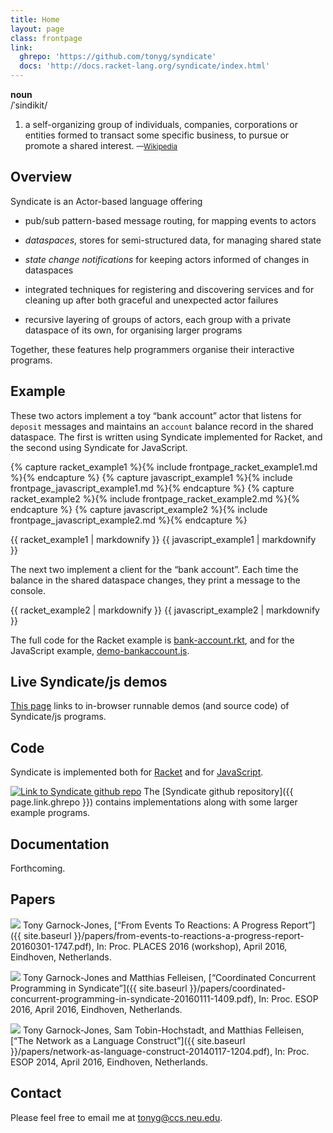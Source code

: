 ```yaml
---
title: Home
layout: page
class: frontpage
link:
  ghrepo: 'https://github.com/tonyg/syndicate'
  docs: 'http://docs.racket-lang.org/syndicate/index.html'
---
```


**noun**  
/ˈsindikit/

1. a self-organizing group of individuals, companies, corporations or
   entities formed to transact some specific business, to pursue or
   promote a shared interest.
   <small>—[Wikipedia](https://en.wikipedia.org/wiki/Syndicate)</small>

<div></div>

<!-- # Motivation -->

<!-- Every interactive program needs some way of -->

<!--  - representing the *conversations* it is having as *concurrent -->
<!--    components* -->

<!--  - *mapping incoming events* to these components -->

<!--  - managing the *shared understanding* that the components are -->
<!--    building as they work towards the program's goal -->

<!--  - cleaning up shared state after *partial failure* of a component -->

<!--  - *scoping* interactions and shared state inside the program -->

<!-- Existing programming languages lack linguistic support for these -->
<!-- requirements, leaving the programmer to fend for themselves. -->

<!-- Syndicate is a language designed to help organise interactive -->
<!-- programs. -->

## Overview

Syndicate is an Actor-based language offering

 - pub/sub pattern-based message routing, for mapping events to actors

 - *dataspaces*, stores for semi-structured data, for managing shared
   state

 - *state change notifications* for keeping actors informed of changes
   in dataspaces

 - integrated techniques for registering and discovering services and
   for cleaning up after both graceful and unexpected actor failures

 - recursive layering of groups of actors, each group with a private
   dataspace of its own, for organising larger programs

<!-- Together, these features help address the above challenges. -->

Together, these features help programmers organise their interactive programs.

## Example

These two actors implement a toy “bank account” actor that listens for
`deposit` messages and maintains an `account` balance record in the
shared dataspace. The first is written using Syndicate implemented for
Racket, and the second using Syndicate for JavaScript.

{% capture racket_example1 %}{% include frontpage_racket_example1.md %}{% endcapture %}
{% capture javascript_example1 %}{% include frontpage_javascript_example1.md %}{% endcapture %}
{% capture racket_example2 %}{% include frontpage_racket_example2.md %}{% endcapture %}
{% capture javascript_example2 %}{% include frontpage_javascript_example2.md %}{% endcapture %}

<div class="frontpage_code_examples">
{{ racket_example1 | markdownify }}
{{ javascript_example1 | markdownify }}
</div>

The next two implement a client for the “bank account”. Each time the
balance in the shared dataspace changes, they print a message to the
console.

<div class="frontpage_code_examples">
{{ racket_example2 | markdownify }}
{{ javascript_example2 | markdownify }}
</div>

The full code for the Racket example is
[bank-account.rkt](https://github.com/tonyg/syndicate/blob/master/racket/syndicate/examples/actor/bank-account.rkt),
and for the JavaScript example,
[demo-bankaccount.js](https://github.com/tonyg/syndicate/blob/master/js/compiler/demo-bankaccount.js).

## Live Syndicate/js demos

[This page](examples/) links to in-browser runnable demos (and source
code) of Syndicate/js programs.

## Code

Syndicate is implemented both for [Racket](http://racket-lang.org/)
and for [JavaScript](https://en.wikipedia.org/wiki/ECMAScript).

<a href="{{ page.link.ghrepo }}"><img class="leftfloat" alt="Link to Syndicate github repo" src="{{ site.baseurl }}/img/GitHub-Mark-64px.png"></a>
The [Syndicate github repository]({{ page.link.ghrepo }}) contains
implementations along with some larger example programs.

<div class="clear"></div>

## Documentation

Forthcoming.

<!-- An early draft is available [here]({{ page.link.docs }}). -->

## Papers

<a href="{{ site.baseurl }}/papers/from-events-to-reactions-a-progress-report-20160301-1747.pdf"><img class="leftfloat" src="{{ site.baseurl }}/img/pdf_icon_gen_48x49.png"></a>
Tony Garnock-Jones, [“From Events To Reactions: A Progress Report”]({{
site.baseurl
}}/papers/from-events-to-reactions-a-progress-report-20160301-1747.pdf),
In: Proc. PLACES 2016 (workshop), April 2016, Eindhoven, Netherlands.

<div class="clear"></div>

<a href="{{ site.baseurl }}/papers/coordinated-concurrent-programming-in-syndicate-20160111-1409.pdf"><img class="leftfloat" src="{{ site.baseurl }}/img/pdf_icon_gen_48x49.png"></a>
Tony Garnock-Jones and Matthias Felleisen,
[“Coordinated Concurrent Programming in Syndicate”]({{ site.baseurl
}}/papers/coordinated-concurrent-programming-in-syndicate-20160111-1409.pdf),
In: Proc. ESOP 2016, April 2016, Eindhoven, Netherlands.

<div class="clear"></div>

<a href="{{ site.baseurl }}/papers/network-as-language-construct-20140117-1204.pdf"><img class="leftfloat" src="{{ site.baseurl }}/img/pdf_icon_gen_48x49.png"></a>
Tony Garnock-Jones, Sam Tobin-Hochstadt, and Matthias Felleisen,
[“The Network as a Language Construct”]({{ site.baseurl
}}/papers/network-as-language-construct-20140117-1204.pdf),
In: Proc. ESOP 2014, April 2016, Eindhoven, Netherlands.

<div class="clear"></div>

## Contact

Please feel free to email me at <a href="mailto:tonyg@ccs.neu.edu">tonyg@ccs.neu.edu</a>.
